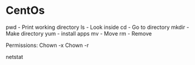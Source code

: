 # CentOs
pwd - Print working directory
ls - Look inside
cd - Go to directory
mkdir - Make directory
yum - install apps
mv - Move
rm - Remove

Permissions: 
Chown -x
Chown -r

netstat
